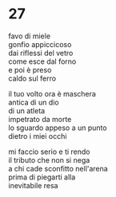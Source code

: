 # 27

favo di miele  
gonfio appiccicoso  
dai riflessi del vetro  
come esce dal forno  
e poi è preso  
caldo sul ferro

il tuo volto ora è maschera  
antica di un dio  
di un atleta  
impetrato da morte  
lo sguardo appeso a un punto  
dietro i miei occhi

mi faccio serio e ti rendo  
il tributo che non si nega  
a chi cade sconfitto nell'arena  
prima di piegarti alla  
inevitabile resa
